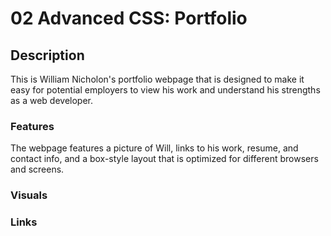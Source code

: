 # 02 Advanced CSS: Portfolio

## Description

This is William Nicholon's portfolio webpage that is designed to make 
it easy for potential employers to view his work and understand his
strengths as a web developer.

### Features

The webpage features a picture of Will, links to his work, resume, and
contact info, and a box-style layout that is optimized for different
browsers and screens.

### Visuals 





### Links



